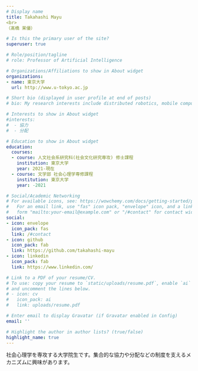 ```yaml
---
# Display name
title: Takahashi Mayu
<br>
（髙橋 茉優）

# Is this the primary user of the site?
superuser: true

# Role/position/tagline
# role: Professor of Artificial Intelligence

# Organizations/Affiliations to show in About widget
organizations:
- name: 東京大学
  url: http://www.u-tokyo.ac.jp

# Short bio (displayed in user profile at end of posts)
# bio: My research interests include distributed robotics, mobile computing and programmable matter.

# Interests to show in About widget
#interests:
#  - 協力
#  - 分配

# Education to show in About widget
education:
  courses:
  - course: 人文社会系研究科(社会文化研究専攻) 修士課程
    institution: 東京大学
    year: 2021-現在
  - course: 文学部 社会心理学専修課程
    institution: 東京大学
    year: -2021

# Social/Academic Networking
# For available icons, see: https://wowchemy.com/docs/getting-started/page-builder/#icons
#   For an email link, use "fas" icon pack, "envelope" icon, and a link in the
#   form "mailto:your-email@example.com" or "/#contact" for contact widget.
social:
- icon: envelope
  icon_pack: fas
  link: /#contact
- icon: github
  icon_pack: fab
  link: https://github.com/takahashi-mayu
- icon: linkedin
  icon_pack: fab
  link: https://www.linkedin.com/

# Link to a PDF of your resume/CV.
# To use: copy your resume to `static/uploads/resume.pdf`, enable `ai` icons in `params.toml`,
# and uncomment the lines below.
# - icon: cv
#   icon_pack: ai
#   link: uploads/resume.pdf

# Enter email to display Gravatar (if Gravatar enabled in Config)
email: ''

# Highlight the author in author lists? (true/false)
highlight_name: true
---
```


社会心理学を専攻する大学院生です。集合的な協力や分配などの制度を支えるメカニズムに興味があります。
